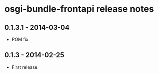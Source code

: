 osgi-bundle-frontapi release notes
==================================

0.1.3.1 - 2014-03-04
--------------------
- POM fix.


0.1.3 - 2014-02-25
------------------
- First release.
